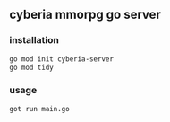 ## cyberia mmorpg go server

### installation

```bash
go mod init cyberia-server
go mod tidy
```

### usage

```bash
got run main.go
```
